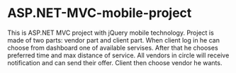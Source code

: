 # ASP.NET-MVC-mobile-project
This is ASP.NET MVC project with jQuery mobile technology. Project is made of two parts: vendor part and client part. When client log in he can choose from dashboard one of available servises. After that he chooses preferred time and max distance of service. All vendors in circle will receive notification and can send their offer. Client then choose vendor he wants.

